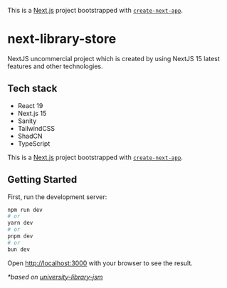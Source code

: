 This is a [Next.js](https://nextjs.org) project bootstrapped with [`create-next-app`](https://nextjs.org/docs/app/api-reference/cli/create-next-app).

# next-library-store

NextJS uncommercial project which is created by using NextJS 15 latest features and other technologies.

## Tech stack
- React 19
- Next.js 15
- Sanity
- TailwindCSS
- ShadCN
- TypeScript

This is a [Next.js](https://nextjs.org) project bootstrapped with [`create-next-app`](https://nextjs.org/docs/app/api-reference/cli/create-next-app).

## Getting Started

First, run the development server:

```bash
npm run dev
# or
yarn dev
# or
pnpm dev
# or
bun dev
```

Open [http://localhost:3000](http://localhost:3000) with your browser to see the result.

_*based on [university-library-jsm](https://github.com/adrianhajdin/university-library-jsm)_